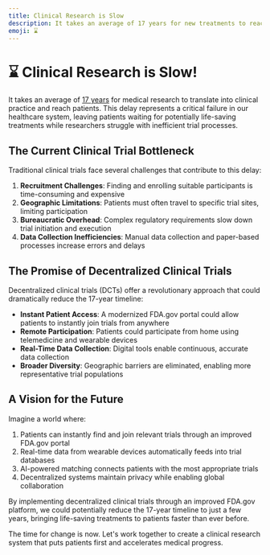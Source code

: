 ```yaml
---
title: Clinical Research is Slow
description: It takes an average of 17 years for new treatments to reach patients.
emoji: ⌛
---
```


# ⌛ Clinical Research is Slow!

It takes an average of [17 years](https://pmc.ncbi.nlm.nih.gov/articles/PMC3241518/) for medical research to translate into clinical practice and reach patients. This delay represents a critical failure in our healthcare system, leaving patients waiting for potentially life-saving treatments while researchers struggle with inefficient trial processes.

## The Current Clinical Trial Bottleneck

Traditional clinical trials face several challenges that contribute to this delay:

1. **Recruitment Challenges**: Finding and enrolling suitable participants is time-consuming and expensive
2. **Geographic Limitations**: Patients must often travel to specific trial sites, limiting participation
3. **Bureaucratic Overhead**: Complex regulatory requirements slow down trial initiation and execution
4. **Data Collection Inefficiencies**: Manual data collection and paper-based processes increase errors and delays

## The Promise of Decentralized Clinical Trials

Decentralized clinical trials (DCTs) offer a revolutionary approach that could dramatically reduce the 17-year timeline:

- **Instant Patient Access**: A modernized FDA.gov portal could allow patients to instantly join trials from anywhere
- **Remote Participation**: Patients could participate from home using telemedicine and wearable devices
- **Real-Time Data Collection**: Digital tools enable continuous, accurate data collection
- **Broader Diversity**: Geographic barriers are eliminated, enabling more representative trial populations

## A Vision for the Future

Imagine a world where:

1. Patients can instantly find and join relevant trials through an improved FDA.gov portal
2. Real-time data from wearable devices automatically feeds into trial databases
3. AI-powered matching connects patients with the most appropriate trials
4. Decentralized systems maintain privacy while enabling global collaboration

By implementing decentralized clinical trials through an improved FDA.gov platform, we could potentially reduce the 17-year timeline to just a few years, bringing life-saving treatments to patients faster than ever before.

The time for change is now. Let's work together to create a clinical research system that puts patients first and accelerates medical progress.
